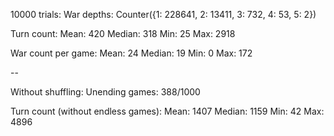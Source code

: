 10000 trials:
War depths:
Counter({1: 228641, 2: 13411, 3: 732, 4: 53, 5: 2})

Turn count:
Mean: 420
Median: 318
Min: 25
Max: 2918

War count per game:
Mean: 24
Median: 19
Min: 0
Max: 172

--

Without shuffling:
Unending games: 388/1000

Turn count (without endless games):
Mean: 1407
Median: 1159
Min: 42
Max: 4896